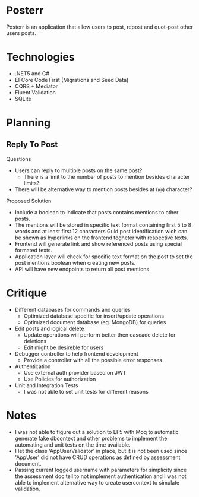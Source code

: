 # Posterr 

Posterr is an application that allow users to post, repost and quot-post other users posts.


# Technologies

* .NET5 and C#
* EFCore Code First (Migrations and Seed Data)
* CQRS + Mediator
* Fluent Validation
* SQLite

# Planning

## Reply To Post

Questions

* Users can reply to multiple posts on the same post?
  * There is a limit to the number of posts to mention besides character limits?
* There will be alternative way to mention posts besides at (@) character?

Proposed Solution

* Include a boolean to indicate that posts contains mentions to other posts.
* The mentions will be stored in specific text format containing first 5 to 8 words and at least first 12 characters Guid post identification wich can be shown as hyperlinks on the frontend togheter with respective texts.
* Frontend will generate link and show referenced posts using special formated texts.
* Application layer will check for specific text format on the post to set the post mentions boolean when creating new posts. 
* API will have new endpoints to return all post mentions.

# Critique

* Different databases for commands and queries
  * Optimized database specific for insert/update operations 
  * Optimized document database (eg. MongoDB) for queries
* Edit posts and logical delete
  * Update operations will perform better then cascade delete for deletions
  * Edit might be desireble for users
* Debugger controller to help frontend development
  * Provide a controller with all the possible error responses 
* Authentication
  * Use external auth provider based on JWT 
  * Use Policies for authorization
* Unit and Integration Tests
  * I was not able to set unit tests for different reasons

# Notes

* I was not able to figure out a solution to EF5 with Moq to automatic generate fake dbcontext and other problems to implement the automating and unit tests on the time available.
* I let the class 'AppUserValidator' in place, but it is not been used since 'AppUser' did not have CRUD operations as defined by assessment document.
* Passing current logged username with parameters for simplicity since the assessment doc tell to not implement authentication and I was not able to implement alternative way to create usercontext to simulate validation.
